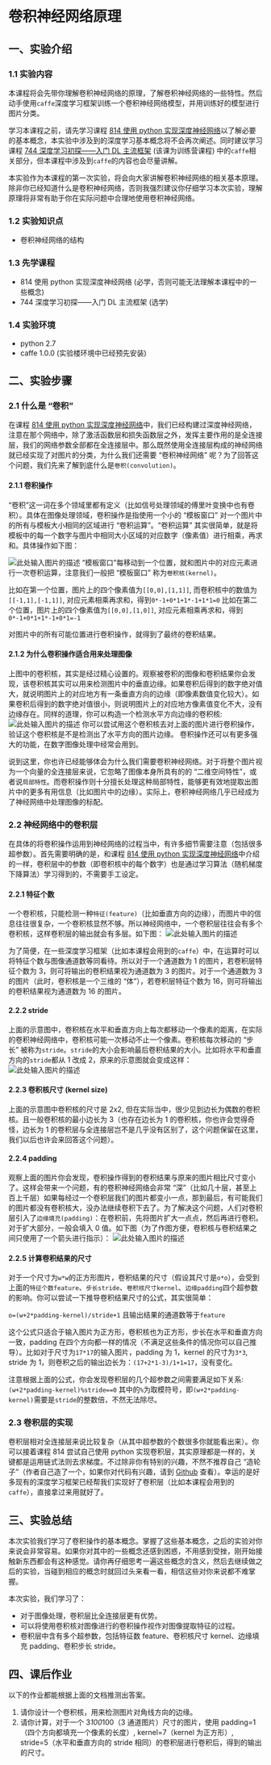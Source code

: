 # 卷积神经网络原理

## 一、实验介绍

### 1.1 实验内容

本课程将会先带你理解卷积神经网络的原理，了解卷积神经网络的一些特性。然后动手使用`caffe`深度学习框架训练一个卷积神经网络模型，并用训练好的模型进行图片分类。

学习本课程之前，请先学习课程 [814 使用 python 实现深度神经网络](https://www.shiyanlou.com/teacher/courses/814)以了解必要的基本概念，本实验中涉及到的深度学习基本概念将不会再次阐述。同时建议学习课程 [744 深度学习初探——入门 DL 主流框架](https://www.shiyanlou.com/courses/744) (该课为训练营课程) 中的`caffe`相关部分，但本课程中涉及到`caffe`的内容也会尽量讲解。　　

本实验作为本课程的第一次实验，将会向大家讲解卷积神经网络的相关基本原理。除非你已经知道什么是卷积神经网络，否则我强烈建议你仔细学习本次实验，理解原理将非常有助于你在实际问题中合理地使用卷积神经网络。

### 1.2 实验知识点

- 卷积神经网络的结构

### 1.3 先学课程

- 814 使用 python 实现深度神经网络 (必学，否则可能无法理解本课程中的一些概念)
- 744 深度学习初探——入门 DL 主流框架 (选学)

### 1.4 实验环境

- python 2.7
- caffe 1.0.0 (实验楼环境中已经预先安装)

## 二、实验步骤

### 2.1 什么是 “卷积”

在课程 [814 使用 python 实现深度神经网络](https://www.shiyanlou.com/teacher/courses/814)中，我们已经构建过深度神经网络，注意在那个网络中，除了激活函数层和损失函数层之外，发挥主要作用的是全连接层，我们的网络参数全部都在全连接层中。那么既然使用全连接层构成的神经网络就已经实现了对图片的分类，为什么我们还需要 “卷积神经网络” 呢？为了回答这个问题，我们先来了解到底什么是`卷积(convolution)`。

#### 2.1.1 卷积操作

“卷积”这一词在多个领域里都有定义（比如信号处理领域的傅里叶变换中也有卷积）。具体在图像处理领域，卷积操作是指使用一个小的 “模板窗口” 对一个图片中的所有与模板大小相同的区域进行 “卷积运算”。“卷积运算” 其实很简单，就是将模板中的每一个数字与图片中相同大小区域的对应数字（像素值）进行相乘，再求和。具体操作如下图：

![此处输入图片的描述](https://dn-anything-about-doc.qbox.me/document-uid49570labid2912timestamp1494216407502.png)
“模板窗口”每移动到一个位置，就和图片中的对应元素进行一次卷积运算，注意我们一般把 “模板窗口” 称为`卷积核(kernel)`。

比如在第一个位置，图片上的四个像素值为`[[0,0],[1,1]]`, 而卷积核中的数值为`[[-1,1],[-1,1]]`, 对应元素相乘再求和，得到`0*-1+0*1+1*-1+1*1=0`
比如在第二个位置，图片上的四个像素值为`[[0,0],[1,0]]`, 对应元素相乘再求和，得到`0*-1+0*1+1*-1+0*1=-1`

对图片中的所有可能位置进行卷积操作，就得到了最终的卷积结果。

#### 2.1.2 为什么卷积操作适合用来处理图像

上图中的卷积核，其实是经过精心设置的。观察被卷积的图像和卷积结果你会发现，该卷积核其实可以用来检测图片中的垂直边缘。如果卷积后得到的数字绝对值大，就说明图片上的对应地方有一条垂直方向的边缘（即像素数值变化较大）。如果卷积后得到的数字绝对值很小，则说明图片上的对应地方像素值变化不大，没有边缘存在。同样的道理，你可以构造一个检测水平方向边缘的卷积核:
![此处输入图片的描述](https://dn-anything-about-doc.qbox.me/document-uid49570labid2912timestamp1494221445943.png/wm)
你可以尝试用这个卷积核去对上面的图片进行卷积操作，验证这个卷积核是不是检测出了水平方向的图片边缘。
卷积操作还可以有更多强大的功能，在数字图像处理中经常会用到。

说到这里，你也许已经能够体会为什么我们需要卷积神经网络。对于将整个图片视为一个向量的全连接层来说，它忽略了图像本身所具有的的 “二维空间特性”，或者说`局部特性`。而卷积操作则十分擅长处理这种局部特性，能够更有效地提取出图片中的更多有用信息（比如图片中的边缘）。实际上，卷积神经网络几乎已经成为了神经网络中处理图像的标配。

### 2.2 神经网络中的卷积层

在具体的将卷积操作运用到神经网络的过程当中，有许多细节需要注意（包括很多超参数）。首先需要明确的是，和课程 [814 使用 python 实现深度神经网络](https://www.shiyanlou.com/teacher/courses/814)中介绍的一样，卷积层中的参数（即卷积核中的每个数字）也是通过学习算法（随机梯度下降算法）学习得到的，不需要手工设定。

#### 2.2.1 特征个数

一个卷积核，只能检测一种`特征(feature)`（比如垂直方向的边缘），而图片中的信息往往很复杂，一个卷积核显然不够。所以神经网络中，一个卷积层往往会有多个卷积核，这样卷积层的输出就会有多层。如下图：
![此处输入图片的描述](https://dn-anything-about-doc.qbox.me/document-uid49570labid2912timestamp1494296180102.png)

为了简便，在一些深度学习框架（比如本课程会用到的`caffe`）中，在运算时可以将特征个数与图像通道数等同看待。所以对于一个通道数为 1 的图片，若卷积层特征个数为 3，则可将输出的卷积结果视为通道数为 3 的图片。对于一个通道数为 3 的图片（此时，卷积核是一个三维的 “体”），若卷积层特征个数为 16，则可将输出的卷积结果视为通道数为 16 的图片。

#### 2.2.2 stride

上面的示意图中，卷积核在水平和垂直方向上每次都移动一个像素的距离，在实际的卷积神经网络中，卷积核可能一次移动不止一个像素。卷积核每次移动的 “步长” 被称为`stride`。`stride`的大小会影响最后卷积结果的大小。比如将水平和垂直方向的`stride`都从 1 改成 2，原来的示意图就会变成这样：
![此处输入图片的描述](https://dn-anything-about-doc.qbox.me/document-uid49570labid2912timestamp1494224693586.png)

#### 2.2.3 卷积核尺寸 (kernel size)

上面的示意图中卷积核的尺寸是 2x2, 但在实际当中，很少见到边长为偶数的卷积核。且一般卷积核的最小边长为 3（也存在边长为 1 的卷积核，你也许会觉得奇怪，边长为 1 的卷积层与全连接层岂不是几乎没有区别了，这个问题保留在这里，我们以后也许会来回答这个问题）。

#### 2.2.4 padding

观察上面的图片你会发现，卷积操作得到的卷积结果与原来的图片相比尺寸变小了。这样会带来一个问题，有的卷积神经网络会非常 “深”（比如几十层，甚至上百上千层）如果每经过一个卷积层我们的图片都变小一点，那到最后，有可能我们的图片都没有卷积核大，没办法继续卷积下去了。为了解决这个问题，人们对卷积层引入了`边缘填充(padding)`：在卷积前，先将图片扩大一点点，然后再进行卷积。对于扩大部分，一般会填入 0 值。如下图（为了作图方便，卷积核与卷积结果之间只使用了一个箭头进行指示）：
![此处输入图片的描述](https://dn-anything-about-doc.qbox.me/document-uid49570labid2912timestamp1494227657349.png)

#### 2.2.5 计算卷积结果的尺寸

对于一个尺寸为`w*w`的正方形图片，卷积结果的尺寸（假设其尺寸是`o*o`），会受到上面的`特征个数feature`、`步长stride`、`卷积核尺寸kernel`、`边缘padding`四个超参数的影响。你可以尝试一下推导卷积结果尺寸的公式，其实很简单：

`o=(w+2*padding-kernel)/stride+1` 且输出结果的通道数等于`feature`

这个公式只适合于输入图片为正方形，卷积核也为正方形，步长在水平和垂直方向一致，padding 在四个方向都一样的情况（不满足这些条件的情况你可以自己推导）。比如对于尺寸为`17*17`的输入图片，padding 为 1，kernel 的尺寸为`3*3`, stride 为 1，则卷积之后的输出边长为：`(17+2*1-3)/1+1=17`，没有变化。

注意根据上面的公式，你会发现卷积层的几个超参数之间需要满足如下关系:
`(w+2*padding-kernel)%stride==0`
其中的`%`为取模符号，即`(w+2*padding-kernel)`需要是`stride`的整数倍，不然无法除尽。

### 2.3 卷积层的实现

卷积层相对全连接层来说比较复杂（从其中超参数的个数很多你就能看出来）。你可以接着课程 814 尝试自己使用 python 实现卷积层，其实原理都是一样的，关键都是运用链式法则去求梯度。不过除非你有特别的兴趣，不然不推荐自己 “造轮子”（作者自己造了一个，如果你对代码有兴趣，请到 [Github](https://github.com/wzbazinga/pydl) 查看）。幸运的是好多现有的深度学习框架已经帮我们实现好了卷积层（比如本课程会用到的`caffe`），直接拿过来用就好了。

## 三、实验总结

本次实验我们学习了卷积操作的基本概念。掌握了这些基本概念，之后的实验对你来说会非常容易。如果你对其中的一些概念还感到困惑，不用感到受挫，刚开始接触新东西都会有这种感觉。请你再仔细思考一遍这些概念的含义，然后去继续做之后的实验，当碰到相应的概念时就回过头来看一看，相信这些对你来说都不难掌握。

本次实验，我们学习了：

- 对于图像处理，卷积层比全连接层更有优势。
- 可以将使用卷积核对图像进行的卷积操作视作对图像提取特征的过程。
- 卷积层中含有多个超参数，包括特征数 feature、卷积核尺寸 kernel、边缘填充 padding、卷积步长 stride。

## 四、课后作业

以下的作业都能根据上面的文档推测出答案。

1. 请你设计一个卷积核，用来检测图片对角线方向的边缘。
2. 请你计算，对于一个 3*100*100（3 通道图片）尺寸的图片，使用 padding=1（四个方向都填充一个像素的长度）, kernel=7（kernel 为正方形）, stride=5（水平和垂直方向的 stride 相同）的卷积层进行卷积后，得到的输出的尺寸。